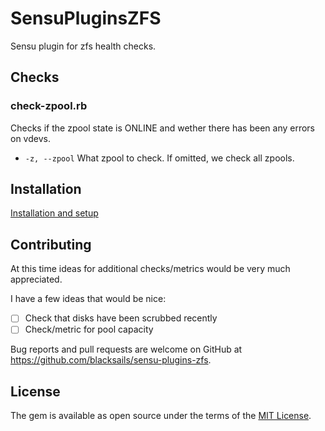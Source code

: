 # SensuPluginsZFS

Sensu plugin for zfs health checks.

## Checks

### check-zpool.rb

Checks if the zpool state is ONLINE and wether there has been any errors on
vdevs.

- `-z, --zpool` What zpool to check. If omitted, we check all zpools.

## Installation
[Installation and setup](http://sensu-plugins.io/docs/installation_instructions.html)

## Contributing

At this time ideas for additional checks/metrics would be very much appreciated.

I have a few ideas that would be nice:

- [ ] Check that disks have been scrubbed recently
- [ ] Check/metric for pool capacity

Bug reports and pull requests are welcome on GitHub at https://github.com/blacksails/sensu-plugins-zfs.


## License

The gem is available as open source under the terms of the [MIT License](http://opensource.org/licenses/MIT).

